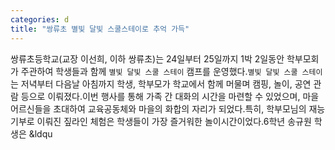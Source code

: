 ```yaml
---
categories: d
title: "쌍류초 별빛 달빛 스쿨스테이로 추억 가득"
---
```

쌍류초등학교(교장 이선희, 이하 쌍류초)는 24일부터 25일까지 1박 2일동안 학부모회가 주관하여 학생들과 함께 `별빛 달빛 스쿨 스테이` 캠프를 운영했다.`별빛 달빛 스쿨 스테이`는 저녁부터 다음날 아침까지 학생, 학부모가 학교에서 함께 머물며 캠핑, 놀이, 공연 관람 등으로 이뤄졌다.이번 행사를 통해 가족 간 대화의 시간을 마련할 수 있었으며, 마을 어르신들을 초대하여 교육공동체와 마을의 화합의 자리가 되었다.특히, 학부모님의 재능 기부로 이뤄진 짚라인 체험은 학생들이 가장 즐거워한 놀이시간이었다.6학년 송규원 학생은 &ldqu